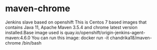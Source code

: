# maven-chrome
Jenkins slave based on openshift 
This is Centos 7 based images that contains Java 11, Apache Maven 3.5.4 and chrome latest version installed.Base image used is quay.io/openshift/origin-jenkins-agent-maven:4.6.0
You can run this image: docker run -it chandrika18/maven-chrome /bin/bash
